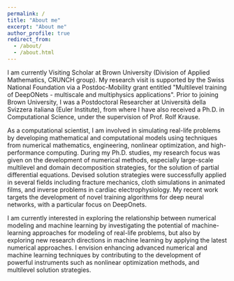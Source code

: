 ```yaml
---
permalink: /
title: "About me"
excerpt: "About me"
author_profile: true
redirect_from: 
  - /about/
  - /about.html
---
```


I am currently Visiting Scholar at Brown University (Division of Applied Mathematics, CRUNCH group). 
My research visit is supported by the Swiss National Foundation via a Postdoc-Mobility grant entitled "Multilevel training of DeepONets - multiscale and multiphysics applications". 
Prior to joining Brown University, I was a Postdoctoral Researcher at Università della Svizzera italiana (Euler Institute), from where I have also received a Ph.D. in Computational Science, under the supervision of Prof. Rolf Krause. 

As a computational scientist, I am involved in simulating real-life problems by developing mathematical and computational models using techniques from numerical mathematics, engineering, nonlinear optimization, and high-performance computing. During my Ph.D. studies, my research focus was given on the development of numerical methods, especially large-scale multilevel and domain decomposition strategies, for the solution of partial differential equations. Devised solution strategies were successfully applied in several fields including fracture mechanics, cloth simulations in animated films, and inverse problems in cardiac electrophysiology. My recent work targets the development of novel training algorithms for deep neural networks, with a particular focus on DeepOnets. 

I am currently interested in exploring the relationship between numerical modeling and machine learning by investigating the potential of machine-learning approaches for modeling of real-life problems, but also by exploring new research directions in machine learning by applying the latest numerical approaches. I envision enhancing advanced numerical and machine learning techniques by contributing to the development of powerful instruments such as nonlinear optimization methods, and multilevel solution strategies. 
